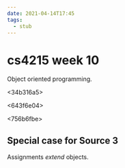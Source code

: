 ```yaml
---
date: 2021-04-14T17:45
tags: 
  - stub
---
```


# cs4215 week 10

Object oriented programming.

<34b316a5>

<643f6e04>

<756b6fbe>

## Special case for Source 3

Assignments *extend* objects.
